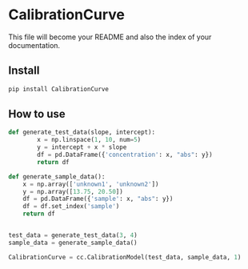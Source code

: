 # CalibrationCurve

<!-- WARNING: THIS FILE WAS AUTOGENERATED! DO NOT EDIT! -->

This file will become your README and also the index of your
documentation.

## Install

``` sh
pip install CalibrationCurve
```

## How to use

``` python
def generate_test_data(slope, intercept):
        x = np.linspace(1, 10, num=5)
        y = intercept + x * slope
        df = pd.DataFrame({'concentration': x, "abs": y})
        return df

def generate_sample_data():
    x = np.array(['unknown1', 'unknown2'])
    y = np.array([13.75, 20.50])
    df = pd.DataFrame({'sample': x, "abs": y})
    df = df.set_index('sample')
    return df


test_data = generate_test_data(3, 4)
sample_data = generate_sample_data()
```

``` python
CalibrationCurve = cc.CalibrationModel(test_data, sample_data, 1)
```
